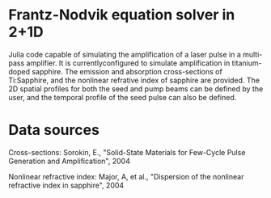 # Frantz-Nodvik equation solver in 2+1D

Julia code capable of simulating the amplification of a laser pulse in a multi-pass amplifier. It is currentlyconfigured to simulate amplification in titanium-doped sapphire. The emission and absorption cross-sections of Ti:Sapphire, and the nonlinear refrative index of sapphire are provided. The 2D spatial profiles for both the seed and pump beams can be defined by the user, and the temporal profile of the seed pulse can also be defined. 

# Data sources 
Cross-sections: Sorokin, E., "Solid-State Materials for Few-Cycle Pulse Generation and Amplification", 2004

Nonlinear refractive index: Major, A, et al., "Dispersion of the nonlinear refractive index in sapphire", 2004 
